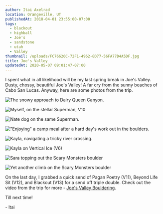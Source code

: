 ```yaml
---
author: Itai Axelrad
location: Orangeville, UT
publishedAt: 2018-04-01 23:55:00-07:00
tags:
  - blackout
  - highball
  - Joe's
  - sandstone
  - utah
  - Valley
thumbnail: /uploads/FC76620C-72F1-4962-8D77-56FA77D4A5DF.jpg
title: Joe's Valley
updatedAt: 2020-05-07 09:01:47-07:00
---
```


I spent what in all likelihood will be my last spring break in Joe's Valley. Dusty, chossy, beautiful Joe's Valley! A far cry from the sunny beaches of Cabo San Lucas. Anyway, here are some photos from the trip.

![The snowy approach to Dairy Queen Canyon.](/uploads/FC76620C-72F1-4962-8D77-56FA77D4A5DF.jpg)

![Myself, on the stellar Superman, V10](/uploads/2CC7AFA2-79BE-4574-B005-8FA89A1FB5D4.jpg)

![Nate dog on the same Superman.](/uploads/CA191603-3AA6-4700-8E69-BC6BE1BF8A6B.jpg)

!["Enjoying" a camp meal after a hard day's work out in the boulders.](/uploads/23C42AA7-4560-4EDC-84EE-B7BBDB608261.jpg)

![Kayla, navigating a tricky river crossing.](/uploads/758DCBD6-4962-4EAF-9F8B-8A2E96023BA1.jpg)

![Kayla on Vertical Ice (V6)](/uploads/A87ABA34-9F69-41C2-B4D9-37C41C44C78E.jpg)

![Sara topping out the Scary Monsters boulder](/uploads/CA48555E-6278-4182-A5E9-82E4381B3E1E.jpg)

![Yet another climb on the Scary Monsters boulder](/uploads/D56ED765-9D6E-4A2F-8800-773937580A8D.jpg)

On the last day, I grabbed a quick send of Pagan Poetry (V11), Beyond Life Sit (V12), and Blackout (V13) for a send off triple double. Check out the video from the trip for more - [Joe's Valley Bouldering](https://www.youtube.com/watch?v=rt1nZMkSDnQ).

Till next time!

\- Itai
